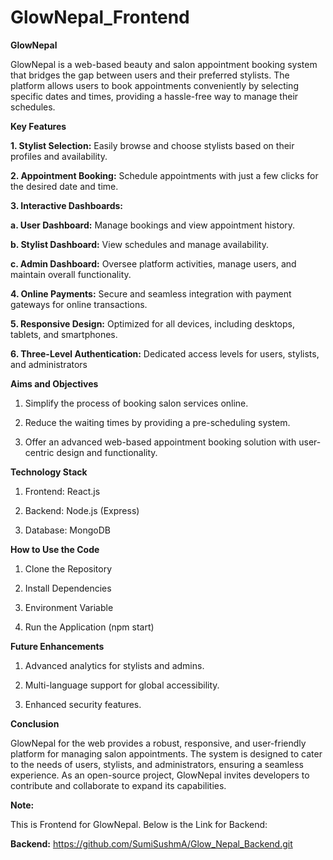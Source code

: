 # GlowNepal_Frontend
**GlowNepal**

GlowNepal is a web-based beauty and salon appointment booking system that bridges the gap between users and their preferred stylists. The platform allows users to book appointments conveniently by selecting specific dates and times, providing a hassle-free way to manage their schedules.


**Key Features**

**1. Stylist Selection:** Easily browse and choose stylists based on their profiles and availability.

**2. Appointment Booking:** Schedule appointments with just a few clicks for the desired date and time.

**3. Interactive Dashboards:**

**a. User Dashboard:** Manage bookings and view appointment history.

**b. Stylist Dashboard:** View schedules and manage availability.

**c. Admin Dashboard:** Oversee platform activities, manage users, and maintain overall functionality.

**4. Online Payments:** Secure and seamless integration with payment gateways for online transactions.

**5. Responsive Design:** Optimized for all devices, including desktops, tablets, and smartphones.

**6. Three-Level Authentication:** Dedicated access levels for users, stylists, and administrators



**Aims and Objectives**

1. Simplify the process of booking salon services online.

2. Reduce the waiting times by providing a pre-scheduling system.

3. Offer an advanced web-based appointment booking solution with user-centric design and functionality.



**Technology Stack**

1. Frontend: React.js

2. Backend: Node.js (Express)

3. Database: MongoDB



**How to Use the Code**

1. Clone the Repository

2. Install Dependencies

3. Environment Variable

4. Run the Application (npm start)




**Future Enhancements**

1. Advanced analytics for stylists and admins.

2. Multi-language support for global accessibility.

3. Enhanced security features.


**Conclusion**

GlowNepal for the web provides a robust, responsive, and user-friendly platform for managing salon appointments. The system is designed to cater to the needs of users, stylists, and administrators, ensuring a seamless experience. As an open-source project, GlowNepal invites developers to contribute and collaborate to expand its capabilities.


**Note:**

This is Frontend for GlowNepal. Below is the Link for Backend:

**Backend:**
https://github.com/SumiSushmA/Glow_Nepal_Backend.git

